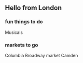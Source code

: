 ## Hello from London

### fun things to do
Musicals


### markets to go 
Columbia
Broadway market
Camden